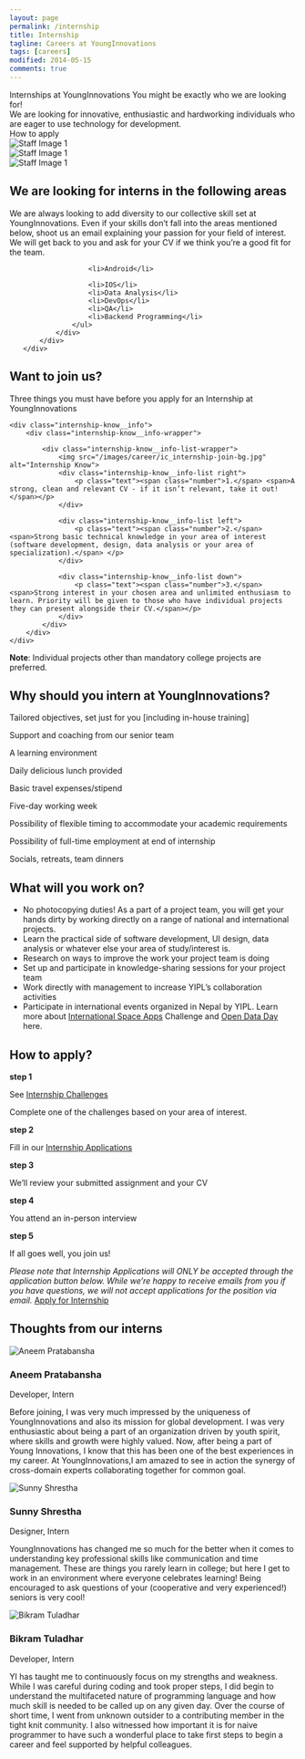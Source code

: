 ```yaml
---
layout: page
permalink: /internship
title: Internship
tagline: Careers at YoungInnovations
tags: [careers]
modified: 2014-05-15
comments: true
---
```


<div class="career-wrapper internship">
    <div class="tagline layout">
        Internships at YoungInnovations
        <span>You might be exactly who we are looking for!</span>
    </div>
    <div class="career-info">
        <div class="layout">
           We are looking for innovative, enthusiastic and hardworking individuals who are eager to use technology for development.
        </div>
        <div class="hiring-btn">
            <a id="internship-applylink" class="dev-btn">How to apply</a>
        </div>
    </div>
    <div class="art-animate-wrap clearfix">
        <div class="wow slideInLeft art-1" data-wow-duration="1.5s" data-wow-delay="1s">
            <img src="/images/career/ic_career-art-1.svg" alt="Staff Image 1" />
        </div>
        <div class="wow bounceInUp art-2" data-wow-duration="0.7s" data-wow-delay="1s">
            <img src="/images/career/ic_career-art-2.svg" alt="Staff Image 1" />
        </div>
        <div class="wow slideInRight art-3" data-wow-duration="2s" data-wow-delay="1s">
            <img src="/images/career/ic_career-art-3.svg" alt="Staff Image 1" />
        </div>
    </div>
</div>

<div class="internship-banner">
    <div class="wrap-960">
        <div class="internship-banner__content">
            <div>
                <h2 class="internship__heading-title">We are looking for interns in the following areas</h2>
                <p>We are always looking to add diversity to our collective skill set at YoungInnovations.  Even if your skills don’t fall into the areas mentioned below, shoot us an email explaining your passion for your field of interest. We will get back to you and ask for your CV if we think you’re a good fit for the team.</p>
                <ul id="double">

                    <li>Android</li>
                    
                    <li>IOS</li>
                    <li>Data Analysis</li>
                    <li>DevOps</li>
                    <li>QA</li>
                    <li>Backend Programming</li>
                </ul>
            </div>
        </div>
    </div>
</div>

<div class="internship-know">
    <div class="internship-know__heading">
        <h2 class="internship__heading-title">Want to join us?</h2>
        <p>Three things you must have before you apply for an Internship at YoungInnovations</p>
    </div>

    <div class="internship-know__info">
        <div class="internship-know__info-wrapper">

            <div class="internship-know__info-list-wrapper">
                <img src="/images/career/ic_internship-join-bg.jpg" alt="Internship Know">
                <div class="internship-know__info-list right">
                    <p class="text"><span class="number">1.</span> <span>A strong, clean and relevant CV - if it isn’t relevant, take it out!</span></p>                
                </div>

                <div class="internship-know__info-list left">
                    <p class="text"><span class="number">2.</span> <span>Strong basic technical knowledge in your area of interest (software development, design, data analysis or your area of specialization).</span> </p>             
                </div>

                <div class="internship-know__info-list down">
                    <p class="text"><span class="number">3.</span> <span>Strong interest in your chosen area and unlimited enthusiasm to learn. Priority will be given to those who have individual projects they can present alongside their CV.</span></p>          
                </div>
            </div>
        </div>
    </div>
</div>

<div class="internship-know__note">
    <p><strong>Note</strong>: Individual projects other than mandatory college projects are preferred. </p>
</div>

<div class="internship-benefits">
    <div class="wrap-960">
        <h2 class="internship__heading-title">Why should you intern at YoungInnovations?</h2>
        <div class="internship-benefits-wrap clearfix">
            <div class="wow bounceIn internship-benefits-wrap__list" data-wow-duration="0.7s" data-wow-delay="1s">
               <p>Tailored objectives, set just for you [including in-house training] </p>  
            </div>
            <div class="wow bounceIn internship-benefits-wrap__list" data-wow-duration="0.7s" data-wow-delay="1s">
                <p>Support and coaching from our senior team</p>    
            </div>
            <div class="wow bounceIn internship-benefits-wrap__list" data-wow-duration="0.7s" data-wow-delay="1s">
                <p>A learning environment</p>  
            </div>
            <div class="wow bounceIn internship-benefits-wrap__list" data-wow-duration="0.7s" data-wow-delay="1s">
                <p>Daily delicious lunch provided</p>
            </div>
            <div class="wow bounceIn internship-benefits-wrap__list" data-wow-duration="0.7s" data-wow-delay="1s">
                <p>Basic travel expenses/stipend</p>
            </div>
            <div class="wow bounceIn internship-benefits-wrap__list" data-wow-duration="0.7s" data-wow-delay="1s">
                <p>Five-day working week</p>  
            </div>
            <div class="wow bounceIn internship-benefits-wrap__list" data-wow-duration="0.7s" data-wow-delay="1s">
                <p>Possibility of flexible timing to accommodate your academic requirements</p>   
            </div>
            <div class="wow bounceIn internship-benefits-wrap__list" data-wow-duration="0.7s" data-wow-delay="1s">
                <p>Possibility of full-time employment at end of internship</p>   
            </div>
            <div class="wow bounceIn internship-benefits-wrap__list" data-wow-duration="0.7s" data-wow-delay="1s">
                <p>Socials, retreats, team dinners</p>
            </div>
        </div>
    </div>    
</div>

<div class="internship-banner-1">
    <div class="wrap-960">
        <div class="internship-banner__content left">
            <div>
                <h2 class="internship__heading-title">What will you work on?</h2>
                <ul id="single">
                    <li>No photocopying duties! As a part of a project team, you will get your hands dirty by working directly on a range of national and international projects.</li>
                    <li>Learn the practical side of software development, UI design, data analysis or whatever else your area of study/interest is. </li>
                    <li>Research on ways to improve the work your project team is doing</li>
                    <li>Set up and participate in knowledge-sharing sessions for your project team </li>
                    <li>Work directly with management to increase YIPL’s collaboration activities</li>
                    <li>Participate in international events organized in Nepal by YIPL. Learn more about <a href="https://2016.spaceappschallenge.org/" target="_blank">International Space Apps</a> Challenge and <a href="http://opendataday.org/" target="_blank">Open Data Day</a> here. </li>
                </ul>                
            </div>
        </div>
    </div>
</div>

<div id="internship-apply" class="internship-apply">
    <div class="wrap-960">
        <h2 class="internship__heading-title">How to apply?</h2>
        <div class="internship-apply-wrap clearfix">
            <div class="wow bounceIn internship-apply-wrap__list" data-wow-duration="0.7s" data-wow-delay="1s">
                <span><strong>step 1</strong></span>
                <p>See <a href="https://github.com/younginnovations/internship-challenges/blob/master/readme.md#younginnovations-internship-challenge" target="_blank">Internship Challenges</a></p>
                <p class="complete">Complete one of the challenges based on your area of interest.</p>   
            </div>
            <div class="wow bounceIn internship-apply-wrap__list" data-wow-duration="0.7s" data-wow-delay="1s">
                <span><strong>step 2</strong></span>
                <p>Fill in our <a href="https://docs.google.com/forms/d/e/1FAIpQLSeAZV8uZKjy2B7kafzXxwHZvnM-sG1vWWp8Og0ol081hl6xaQ/viewform" target="_blank">Internship Applications</a></p>
            </div>
            <div class="wow bounceIn internship-apply-wrap__list" data-wow-duration="0.7s" data-wow-delay="1s">
                <span><strong>step 3</strong></span>
                <p>We’ll review your submitted assignment and your CV</p>
            </div>
            <div class="wow bounceIn internship-apply-wrap__list" data-wow-duration="0.7s" data-wow-delay="1s">
                <span><strong>step 4</strong></span>
                <p>You attend an in-person interview</p>   
            </div>
            <div class="wow bounceIn internship-apply-wrap__list" data-wow-duration="0.7s" data-wow-delay="1s">
                <span><strong>step 5</strong></span>
                <p>If all goes well, you join us!</p>   
            </div>
        </div>
        <div class="internship-apply-note">
            <var>Please note that Internship Applications will ONLY be accepted through the application button below.</var>
               <var>While we’re happy to receive emails from you if you have questions, we will not accept applications for the position via email.</var>
               <a href="https://docs.google.com/forms/d/e/1FAIpQLSeAZV8uZKjy2B7kafzXxwHZvnM-sG1vWWp8Og0ol081hl6xaQ/viewform" target="_blank" class="dev-btn">Apply for Internship</a>
        </div>
    </div>
</div>

<div class="intern-thought">
    <div class="wrap-960">
        <h2 class="internship__heading-title">Thoughts from our interns</h2>
        <div class="motivators-story-card-wrap clearfix">
            <div class="wow fadeInUp motivators-story-card-wrap__list" data-wow-duration="0.5s" data-wow-delay="0.5s">
                <img src="/images/staffs/Aneem.png" alt="Aneem Pratabansha" />
                <h3 class="motivators-story-card-wrap__list-name">Aneem Pratabansha</h3>
                <span class="motivators-story-card-wrap__list-profession">Developer, Intern</span>
                <p class="motivators-story-card-wrap__list-story">Before joining, I was very much impressed by the uniqueness of YoungInnovations and also its mission for global development. I was very enthusiastic about being a part of an organization driven by youth spirit, where skills and growth were highly valued. Now, after being a part of Young Innovations, I know that this has been one of the best experiences in my career. At YoungInnovations,I am amazed to see in action the synergy of cross-domain experts collaborating together for common goal.</p>
            </div>
            <div class="wow fadeInUp motivators-story-card-wrap__list" data-wow-duration="0.5s" data-wow-delay="0.5s">
                <img src="/images/staffs/Sunny.png" alt="Sunny Shrestha" >
                <h3 class="motivators-story-card-wrap__list-name">Sunny Shrestha</h3>
                <span class="motivators-story-card-wrap__list-profession"> Designer, Intern</span>
                <p class="motivators-story-card-wrap__list-story">YoungInnovations has changed me so much for the better when it comes to understanding key professional skills like communication and time management. These are things you rarely learn in college; but here I get to work in an environment where everyone celebrates learning! Being encouraged to ask questions of your (cooperative and very experienced!) seniors is very cool!</p>
            </div>
            <div class="wow fadeInUp motivators-story-card-wrap__list" data-wow-duration="0.5s" data-wow-delay="0.5s">
                <img src="/images/staffs/Bikram.png" alt="Bikram Tuladhar" >
                                    <h3 class="motivators-story-card-wrap__list-name">Bikram Tuladhar</h3>
                <span class="motivators-story-card-wrap__list-profession">Developer, Intern</span>
                <p class="motivators-story-card-wrap__list-story">YI has taught me to continuously focus on my strengths and weakness. While I was careful during coding and took proper steps, I did begin to understand the multifaceted nature of programming language and how much skill is needed to be called up on any given day. Over the course of short time, I went from unknown outsider to a contributing member in the tight knit community. I also witnessed how important it is for naive programmer to have such a wonderful place to take first steps to begin a career and feel supported by helpful colleagues.</p>
            </div>
        </div>
    </div>        
</div>
